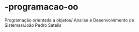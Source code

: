 # -programacao-oo
Programação orientada a objetos/ Analise e Desenvolvimento de Sistemas/João Pedro Satelis
